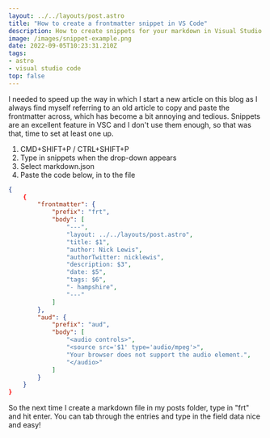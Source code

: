 ```yaml
---
layout: ../../layouts/post.astro
title: "How to create a frontmatter snippet in VS Code"
description: How to create snippets for your markdown in Visual Studio Code to save time and reduce typographic errors
image: /images/snippet-example.png
date: 2022-09-05T10:23:31.210Z
tags: 
- astro
- visual studio code
top: false
---
```


I needed to speed up the way in which I start a new article on this blog as I always find myself referring to an old article to copy and paste the frontmatter across, which has become a bit annoying and tedious. Snippets are an excellent feature in VSC and I don't use them enough, so that was that, time to set at least one up.

1. CMD+SHIFT+P / CTRL+SHIFT+P
2. Type in snippets when the drop-down appears
3. Select markdown.json
4. Paste the code below, in to the file

```json
{
	{
		"frontmatter": {
			"prefix": "frt",
			"body": [
				"---",
				"layout: ../../layouts/post.astro",
				"title: $1",
				"author: Nick Lewis",
				"authorTwitter: nicklewis",
				"description: $3",
				"date: $5",
				"tags: $6",
				"- hampshire",
				"---"
			]
		},
		"aud": {
			"prefix": "aud",
			"body": [
				"<audio controls>",
				"<source src='$1' type='audio/mpeg'>",
				"Your browser does not support the audio element.",
				"</audio>"
			]
		}
	}
}
```

So the next time I create a markdown file in my posts folder, type in "frt" and hit enter. You can tab through the entries and type in the field data nice and easy!